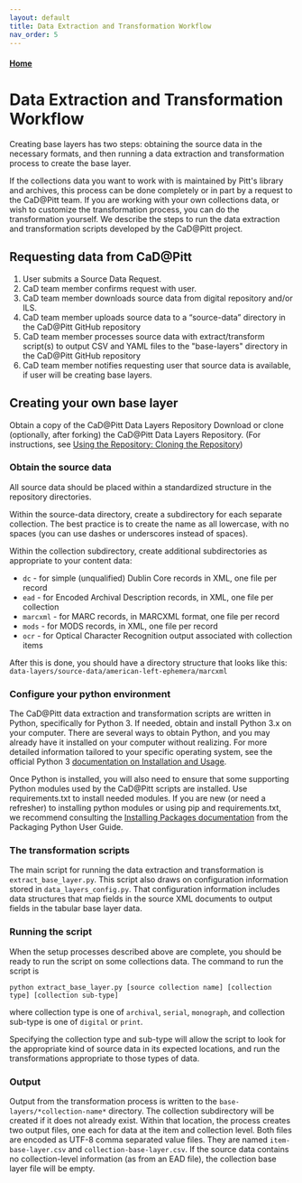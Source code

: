 ```yaml
---
layout: default
title: Data Extraction and Transformation Workflow
nav_order: 5
---
```

#### [Home](http://cadatpitt.github.io)
# Data Extraction and Transformation Workflow

Creating base layers has two steps: obtaining the source data in the necessary formats, and then running a data extraction and transformation
process to create the base layer.

If the collections data you want to work with is maintained by Pitt's library and archives, this process can be done completely or in part
by a request to the CaD@Pitt team. If you are working with your own collections data, or wish to customize the transformation process, you
can do the transformation yourself.  We describe the steps to run the data extraction and transformation scripts developed by the CaD@Pitt project.

## Requesting data from CaD@Pitt
1. User submits a Source Data Request.
1. CaD team member confirms request with user.
1. CaD team member downloads source data from digital repository and/or ILS.
1. CaD team member uploads source data to a “source-data” directory in the CaD@Pitt GitHub repository
1. CaD team member processes source data with extract/transform script(s) to output CSV and YAML files to the "base-layers" directory in the CaD@Pitt GitHub repository
1. CaD team member notifies requesting user that source data is available, if user will be creating base layers.

## Creating your own base layer
Obtain a copy of the CaD@Pitt Data Layers Repository
Download or clone (optionally, after forking) the CaD@Pitt Data Layers Repository. (For instructions, see [Using the Repository: Cloning the Repository](/documentation/03-using-the-repository.html#download-or-clone-the-repository))

### **Obtain the source data**
All source data should be placed within a standardized structure in the repository directories.

Within the source-data directory, create a subdirectory for each separate collection. The best practice is to create the name as all lowercase,
with no spaces (you can use dashes or underscores instead of spaces).

Within the collection subdirectory, create additional subdirectories as appropriate to your content data:
- `dc` - for simple (unqualified) Dublin Core records in XML, one file per record
- `ead` - for Encoded Archival Description records, in XML, one file per collection
- `marcxml` - for MARC records, in MARCXML format, one file per record
- `mods` - for MODS records, in XML, one file per record
- `ocr` - for Optical Character Recognition output associated with collection items

After this is done, you should have a directory structure that looks like this:
`data-layers/source-data/american-left-ephemera/marcxml`

### **Configure your python environment**
The CaD@Pitt data extraction and transformation scripts are written in Python, specifically for Python 3. If needed, obtain and install Python 3.x on your computer.
There are several ways to obtain Python, and you may already have it installed on your computer without realizing. For more detailed information tailored to your
specific operating system, see the official Python 3 [documentation on Installation and Usage](https://docs.python.org/3/using/index.html).

Once Python is installed, you will also need to ensure that some supporting Python modules used by the CaD@Pitt scripts are installed. Use requirements.txt to
install needed modules. If you are new (or need a refresher) to installing python modules or using pip and requirements.txt, we recommend consulting the
[Installing Packages documentation](https://packaging.python.org/tutorials/installing-packages/) from the Packaging Python User Guide.

### **The transformation scripts**
The main script for running the data extraction and transformation is `extract_base_layer.py`. This script also draws on configuration information stored in
`data_layers_config.py`. That configuration information includes data structures that map fields in the source XML documents to output fields in the tabular
base layer data.

### **Running the script**
When the setup processes described above are complete, you should be ready to run the script on some collections data. The command to run the script is

`python extract_base_layer.py [source collection name] [collection type] [collection sub-type]`

where collection type is one of `archival`, `serial`, `monograph`, and collection sub-type is one of `digital` or `print`.

Specifying the collection type and sub-type will allow the script to look for the appropriate kind of source data in its expected locations, and run the
transformations appropriate to those types of data.

### **Output**
Output from the transformation process is written to the `base-layers/*collection-name*` directory. The collection subdirectory will be created if it does not
already exist. Within that location, the process creates two output files, one each for data at the item and collection level. Both files are encoded as
UTF-8 comma separated value files. They are named `item-base-layer.csv` and `collection-base-layer.csv`. If the source data contains no collection-level
information (as from an EAD file), the collection base layer file will be empty.
